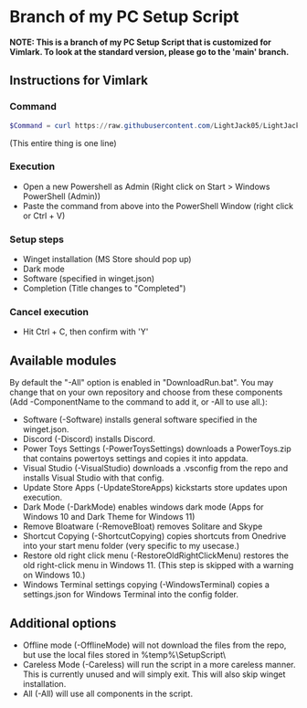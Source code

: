 # Branch of my PC Setup Script
__NOTE: This is a branch of my PC Setup Script that is customized for Vimlark. To look at the standard version, please go to the 'main' branch.__

## Instructions for Vimlark
### Command

```powershell
$Command = curl https://raw.githubusercontent.com/LightJack05/LightJackPCSetupScript/Vim/DownloadRun.ps1 -UseBasicParsing; Invoke-Expression $Command
```
(This entire thing is one line)

### Execution
- Open a new Powershell as Admin
(Right click on Start > Windows PowerShell (Admin))
- Paste the command from above into the PowerShell Window (right click or Ctrl + V)

### Setup steps
- Winget installation (MS Store should pop up)
- Dark mode
- Software (specified in winget.json)
- Completion (Title changes to "Completed")

### Cancel execution
- Hit Ctrl + C, then confirm with 'Y'


## Available modules
By default the "-All" option is enabled in "DownloadRun.bat". You may change that on your own repository and choose from these components (Add -ComponentName to the command to add it, or -All to use all.):
* Software (-Software) installs general software specified in the winget.json.
* Discord (-Discord) installs Discord.
* Power Toys Settings (-PowerToysSettings) downloads a PowerToys.zip that contains powertoys settings and copies it into appdata.
* Visual Studio (-VisualStudio) downloads a .vsconfig from the repo and installs Visual Studio with that config.
* Update Store Apps (-UpdateStoreApps) kickstarts store updates upon execution.
* Dark Mode (-DarkMode) enables windows dark mode (Apps for Windows 10 and Dark Theme for Windows 11)
* Remove Bloatware (-RemoveBloat) removes Solitare and Skype
* Shortcut Copying (-ShortcutCopying) copies shortcuts from Onedrive into your start menu folder (very specific to my usecase.)
* Restore old right click menu (-RestoreOldRightClickMenu) restores the old right-click menu in Windows 11. (This step is skipped with a warning on Windows 10.)
* Windows Terminal settings copying (-WindowsTerminal) copies a settings.json for Windows Terminal into the config folder.

## Additional options
* Offline mode (-OfflineMode) will not download the files from the repo, but use the local files stored in %temp%\SetupScript\
* Careless Mode (-Careless) will run the script in a more careless manner. This is currently unused and will simply exit. This will also skip winget installation.
* All (-All) will use all components in the script.